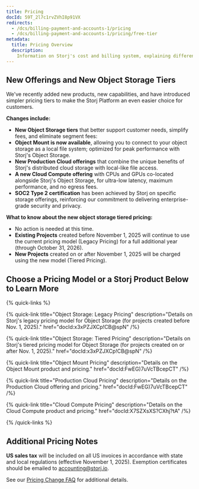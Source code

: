 ```yaml
---
title: Pricing
docId: 59T_2l7c1rvZVhI8p91VX
redirects:
  - /dcs/billing-payment-and-accounts-1/pricing
  - /dcs/billing-payment-and-accounts-1/pricing/free-tier
metadata:
  title: Pricing Overview
  description:
    Information on Storj's cost and billing system, explaining different metered services like object storage, egress bandwidth segments, and their respective prices.
---
```


## New Offerings and New Object Storage Tiers

We've recently added new products, new capabilities, and have introduced simpler pricing tiers to make the Storj Platform an even easier choice for customers. 

**Changes include:**

- **New  Object Storage tiers** that better support customer needs, simplify fees, and eliminate segment fees: 
- **Object Mount is now available**, allowing you to connect to your object storage as a local file system; optimized for peak performance with Storj's Object Storage.
- **New Production Cloud offerings** that combine the unique benefits of Storj's distributed cloud storage with local-like file access.
- **A new Cloud Compute offering** with CPUs and GPUs co-located alongside Storj's Object Storage, for ultra-low latency, maximum performance, and no egress fees.
- **SOC2 Type 2 certification** has been achieved by Storj on specific storage offerings, reinforcing our commitment to delivering enterprise-grade security and privacy.

**What to know about the new object storage tiered pricing:**
- No action is needed at this time.
- **Existing Projects** created before November 1, 2025 will continue to use the current pricing model (Legacy Pricing) for a full additional year (through October 31, 2026).
- **New Projects** created on or after November 1, 2025 will be charged using the new model (Tiered Pricing).


## Choose a Pricing Model or a Storj Product Below to Learn More

{% quick-links %}

{% quick-link
  title="Object Storage: Legacy Pricing"
  description="Details on Storj's legacy pricing model for Object Storage (for projects created before Nov. 1, 2025)."
  href="docId:x3xPZJXCp!CB@spN"
/%}

{% quick-link
  title="Object Storage: Tiered Pricing"
  description="Details on Storj's tiered pricing model for Object Storage (for projects created on or after Nov. 1, 2025)."
  href="docId:x3xPZJXCp!CB@spN"
/%}

{% quick-link
  title="Object Mount Pricing"
  description="Details on the Object Mount product and pricing."
  href="docId:FwEG)7uVcTBcepCT"
/%}

{% quick-link
  title="Production Cloud Pricing"
  description="Details on the Production Cloud offering and pricing."
  href="docId:FwEG)7uVcTBcepCT"
/%}

{% quick-link 
  title="Cloud Compute Pricing" 
  description="Details on the Cloud Compute product and pricing." 
  href="docId:X7SZXsXS?CXhj?tA" 
/%}

{% /quick-links %}


## Additional Pricing Notes

**US sales tax** will be included on all US invoices in accordance with state and local regulations (effective November 1, 2025). Exemption certificates should be emailed to accounting@storj.io.

See our [Pricing Change FAQ](https://www.storj.io/pricing/change-faqs) for additional details.
